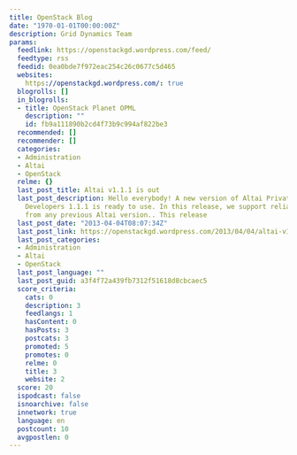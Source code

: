 ```yaml
---
title: OpenStack Blog
date: "1970-01-01T00:00:00Z"
description: Grid Dynamics Team
params:
  feedlink: https://openstackgd.wordpress.com/feed/
  feedtype: rss
  feedid: 0ea0bde7f972eac254c26c0677c5d465
  websites:
    https://openstackgd.wordpress.com/: true
  blogrolls: []
  in_blogrolls:
  - title: OpenStack Planet OPML
    description: ""
    id: fb9a111890b2cd4f73b9c994af822be3
  recommended: []
  recommender: []
  categories:
  - Administration
  - Altai
  - OpenStack
  relme: {}
  last_post_title: Altai v1.1.1 is out
  last_post_description: Hello everybody! A new version of Altai Private Cloud for
    Developers 1.1.1 is ready to use. In this release, we support reliable updates
    from any previous Altai version.. This release
  last_post_date: "2013-04-04T08:07:34Z"
  last_post_link: https://openstackgd.wordpress.com/2013/04/04/altai-v1-1-1-is-out/
  last_post_categories:
  - Administration
  - Altai
  - OpenStack
  last_post_language: ""
  last_post_guid: a3f4f72a439fb7312f51618d8cbcaec5
  score_criteria:
    cats: 0
    description: 3
    feedlangs: 1
    hasContent: 0
    hasPosts: 3
    postcats: 3
    promoted: 5
    promotes: 0
    relme: 0
    title: 3
    website: 2
  score: 20
  ispodcast: false
  isnoarchive: false
  innetwork: true
  language: en
  postcount: 10
  avgpostlen: 0
---
```


